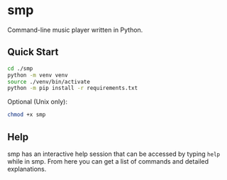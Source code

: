 # smp

Command-line music player written in Python.

## Quick Start

```sh
cd ./smp
python -m venv venv
source ./venv/bin/activate
python -m pip install -r requirements.txt
```
Optional (Unix only):
```sh
chmod +x smp
```

## Help
smp has an interactive help session that can be accessed by typing `help` while in smp. From here you can get a list of commands and detailed explanations.

